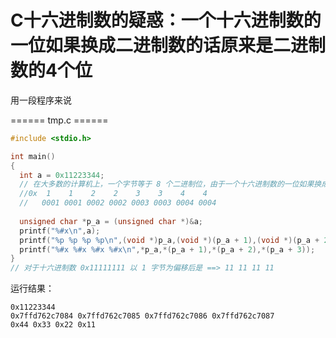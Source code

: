 <link href="../../css/style.css" rel="stylesheet" type="text/css" />

# C十六进制数的疑惑：一个十六进制数的一位如果换成二进制数的话原来是二进制数的4个位
用一段程序来说

====== tmp.c ======
```C
#include <stdio.h>

int main()
{
  int a = 0x11223344;
  // 在大多数的计算机上，一个字节等于 8 个二进制位，由于一个十六进制数的一位如果换成二进制数的话是二进制数的 4 个 位，因此十六进制数的两位才为一个字节.
  //0x  1    1    2    2    3    3    4    4
  //   0001 0001 0002 0002 0003 0003 0004 0004
 
  unsigned char *p_a = (unsigned char *)&a;
  printf("%#x\n",a);
  printf("%p %p %p %p\n",(void *)p_a,(void *)(p_a + 1),(void *)(p_a + 2),(void *)(p_a + 3));
  printf("%#x %#x %#x %#x\n",*p_a,*(p_a + 1),*(p_a + 2),*(p_a + 3));
}
// 对于十六进制数 0x11111111 以 1 字节为偏移后是 ==> 11 11 11 11
```

运行结果：

    0x11223344
    0x7ffd762c7084 0x7ffd762c7085 0x7ffd762c7086 0x7ffd762c7087
    0x44 0x33 0x22 0x11


